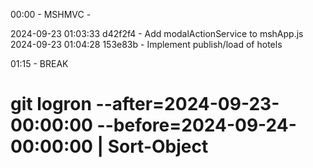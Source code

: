 ﻿00:00 - MSHMVC - 

2024-09-23 01:03:33 d42f2f4 - Add modalActionService to mshApp.js
2024-09-23 01:04:28 153e83b - Implement publish/load of hotels

01:15 - BREAK

# git logron --after=2024-09-23-00:00:00 --before=2024-09-24-00:00:00 | Sort-Object
